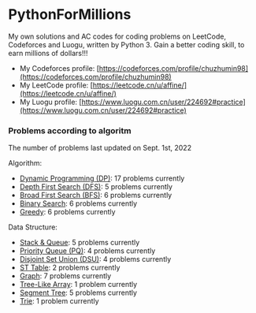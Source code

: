# PythonForMillions
My own solutions and AC codes for coding problems on LeetCode, Codeforces and Luogu, written by Python 3. Gain a better coding skill, to earn millions of dollars!!!

-  My Codeforces profile: [https://codeforces.com/profile/chuzhumin98](https://codeforces.com/profile/chuzhumin98)
-  My LeetCode profile: [https://leetcode.cn/u/affine/](https://leetcode.cn/u/affine/)
-  My Luogu profile: [https://www.luogu.com.cn/user/224692#practice](https://www.luogu.com.cn/user/224692#practice)

### Problems according to algoritm
The number of problems last updated on Sept. 1st, 2022

Algorithm:
- [Dynamic Programming (DP)](https://github.com/chuzhumin98/PythonForMillions/blob/main/category-algorithm/Dynamic%20Programming%20(DP).md): 17 problems currently
-  [Depth First Search (DFS)](https://github.com/chuzhumin98/PythonForMillions/blob/main/category-algorithm/Depth%20First%20Search%20(DFS).md): 5 problems currently
-  [Broad First Search (BFS)](https://github.com/chuzhumin98/PythonForMillions/blob/main/category-algorithm/Broad%20First%20Search%20(BFS).md): 6 problems currently
-  [Binary Search](https://github.com/chuzhumin98/PythonForMillions/blob/main/category-algorithm/Binary%20Search.md): 6 problems currently
-  [Greedy](https://github.com/chuzhumin98/PythonForMillions/blob/main/category-algorithm/Greedy.md): 6 problems currently

Data Structure:
-  [Stack & Queue](https://github.com/chuzhumin98/PythonForMillions/blob/main/category-algorithm/Stack%20%26%20Queue.md): 5 problems currently
-  [Priority Queue (PQ)](https://github.com/chuzhumin98/PythonForMillions/blob/main/category-algorithm/Priority%20Queue%20(PQ).md): 4 problems currently
-  [Disjoint Set Union (DSU)](https://github.com/chuzhumin98/PythonForMillions/blob/main/category-algorithm/Disjoint%20Set%20Union%20(DSU).md): 4 problems currently
-  [ST Table](https://github.com/chuzhumin98/PythonForMillions/blob/main/category-algorithm/ST%20Table.md): 2 problems currently
-  [Graph](https://github.com/chuzhumin98/PythonForMillions/blob/main/category-algorithm/Graph.md): 7 problems currently
-  [Tree-Like Array](https://github.com/chuzhumin98/PythonForMillions/blob/main/category-algorithm/Tree-Like%20Array.md): 1 problem currently
-  [Segment Tree](https://github.com/chuzhumin98/PythonForMillions/blob/main/category-algorithm/Segment%20Tree.md): 5 problems currently
-  [Trie](https://github.com/chuzhumin98/PythonForMillions/blob/main/category-algorithm/Trie.md): 1 problem currently